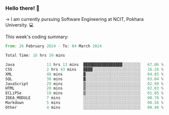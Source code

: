 ### Hello there! 👋

-> I am currently pursuing Software Engineering at NCIT, Pokhara University. 💻


This week's coding summary:
<!--START_SECTION:waka-->

```rust
From: 26 February 2024 - To: 04 March 2024

Total Time: 16 hrs 39 mins

Java              11 hrs 13 mins  ▓▓▓▓▓▓▓▓▓▓▓▓▓▓▓▓▓░░░░░░░░   67.06 %
CSS               2 hrs 43 mins   ▓▓▓▓░░░░░░░░░░░░░░░░░░░░░   16.26 %
XML               48 mins         ▓░░░░░░░░░░░░░░░░░░░░░░░░   04.85 %
SQL               30 mins         ▓░░░░░░░░░░░░░░░░░░░░░░░░   03.04 %
JavaScript        29 mins         ▒░░░░░░░░░░░░░░░░░░░░░░░░   02.99 %
HTML              20 mins         ▒░░░░░░░░░░░░░░░░░░░░░░░░   02.03 %
ECLiPSe           10 mins         ▒░░░░░░░░░░░░░░░░░░░░░░░░   01.05 %
IDEA_MODULE       7 mins          ░░░░░░░░░░░░░░░░░░░░░░░░░   00.76 %
Markdown          5 mins          ░░░░░░░░░░░░░░░░░░░░░░░░░   00.56 %
Other             4 mins          ░░░░░░░░░░░░░░░░░░░░░░░░░   00.48 %
```

<!--END_SECTION:waka-->
